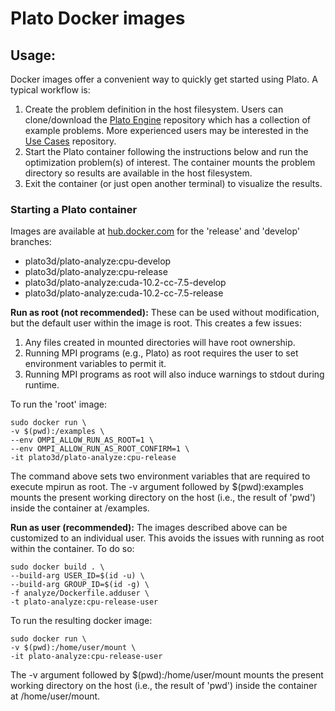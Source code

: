 # Plato Docker images
## Usage:
Docker images offer a convenient way to quickly get started using Plato.  A typical workflow is:
1. Create the problem definition in the host filesystem.  Users can clone/download the [Plato Engine](https://github.com/platoengine/platoengine/tree/docker) repository which has a collection of example problems.  More experienced users may be interested in the [Use Cases](https://github.com/platoengine/use_cases) repository.
2. Start the Plato container following the instructions below and run the optimization problem(s) of interest.  The container mounts the problem directory so results are available in the host filesystem.
3. Exit the container (or just open another terminal) to visualize the results. 

### Starting a Plato container
Images are available at [hub.docker.com](https://hub.docker.com/u/plato3d) for the 'release' and 'develop' branches:  
- plato3d/plato-analyze:cpu-develop
- plato3d/plato-analyze:cpu-release
- plato3d/plato-analyze:cuda-10.2-cc-7.5-develop
- plato3d/plato-analyze:cuda-10.2-cc-7.5-release

**Run as root (not recommended):** These can be used without modification, but the default user within the image is root.  This creates a few issues:
1. Any files created in mounted directories will have root ownership.
2. Running MPI programs (e.g., Plato) as root requires the user to set environment variables to permit it.
3. Running MPI programs as root will also induce warnings to stdout during runtime.

To run the 'root' image:
```shell
sudo docker run \
-v $(pwd):/examples \
--env OMPI_ALLOW_RUN_AS_ROOT=1 \
--env OMPI_ALLOW_RUN_AS_ROOT_CONFIRM=1 \
-it plato3d/plato-analyze:cpu-release
```
The command above sets two environment variables that are required to execute mpirun as root.  The -v argument followed by $(pwd):examples mounts the present working directory on the host (i.e., the result of 'pwd') inside the container at /examples.

**Run as user (recommended):** The images described above can be customized to an individual user.  This avoids the issues with running as root within the container.  To do so:
```shell
sudo docker build . \
--build-arg USER_ID=$(id -u) \
--build-arg GROUP_ID=$(id -g) \
-f analyze/Dockerfile.adduser \
-t plato-analyze:cpu-release-user
```

To run the resulting docker image:
```shell
sudo docker run \
-v $(pwd):/home/user/mount \
-it plato-analyze:cpu-release-user
```

The -v argument followed by $(pwd):/home/user/mount mounts the present working directory on the host (i.e., the result of 'pwd') inside the container at /home/user/mount.
